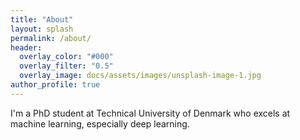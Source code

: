 ```yaml
---
title: "About"
layout: splash
permalink: /about/
header:
  overlay_color: "#000"
  overlay_filter: "0.5"
  overlay_image: docs/assets/images/unsplash-image-1.jpg
author_profile: true
---
```


I'm a PhD student at Technical University of Denmark who excels at machine learning, especially deep learning.

